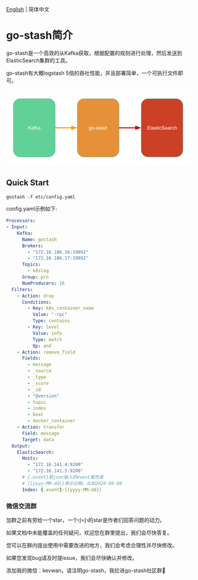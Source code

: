 [English](readme.md) | 简体中文

# go-stash简介

go-stash是一个高效的从Kafka获取，根据配置的规则进行处理，然后发送到ElasticSearch集群的工具。

go-stash有大概logstash 5倍的吞吐性能，并且部署简单，一个可执行文件即可。

![go-stash](doc/flow.png)

## Quick Start

```shell
gostash -f etc/config.yaml
```

config.yaml示例如下:

```yaml
Processors:
- Input:
    Kafka:
      Name: gostash
      Brokers:
        - "172.16.186.16:19092"
        - "172.16.186.17:19092"
      Topics:
        - k8slog
      Group: pro
      NumProducers: 16
  Filters:
    - Action: drop
      Conditions:
        - Key: k8s_container_name
          Value: "-rpc"
          Type: contains
        - Key: level
          Value: info
          Type: match
          Op: and
    - Action: remove_field
      Fields:
        - message
        - _source
        - _type
        - _score
        - _id
        - "@version"
        - topic
        - index
        - beat
        - docker_container
    - Action: transfer
      Field: message
      Target: data
  Output:
    ElasticSearch:
      Hosts:
        - "172.16.141.4:9200"
        - "172.16.141.5:9200"
      # {.event}是json输入的event属性值
      # {{yyyy-MM-dd}}表示日期，比如2020-09-09
      Index: {.event}-{{yyyy-MM-dd}}
```

### 微信交流群

加群之前有劳给一个star，一个小小的star是作者们回答问题的动力。

如果文档中未能覆盖的任何疑问，欢迎您在群里提出，我们会尽快答复。

您可以在群内提出使用中需要改进的地方，我们会考虑合理性并尽快修改。

如果您发现bug请及时提issue，我们会尽快确认并修改。

添加我的微信：kevwan，请注明go-stash，我拉进go-stash社区群🤝